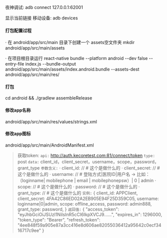 夜神调试:
adb connect 127.0.0.1:62001

显示当前链接 移动设备:
adb devices


#### 打包配置过程
· 在 android/app/src/main 目录下创建一个 assets空文件夹
mkdir android/app/src/main/assets

· 在项目根目录运行
react-native bundle --platform android --dev false --entry-file index.js --bundle-output android/app/src/main/assets/index.android.bundle --assets-dest android/app/src/main/res/



#### 打包
cd android && ./gradlew assembleRelease

#### 修改app名称
android/app/src/main/res/values/strings.xml

#### 修改app图标
android/app/src/main/AndroidManifest.xml



> 获取token:
`api:` http://auth.kecoretest.com:81/connect/token
`type:` post
`data:` client_id，client_secret，username，scope，password，grant_type
`参数含义:`
· client_id: // # 这个是做什么的
· client_secret: // # 这个是做什么的
· username: // # 登陆方式|医院ID|用户名 -> 比如：（loginname| mobilephone | email | mobilephonepsw）| 0 | admin
· scope: // # 这个是做什么的
· password: // # 这个是做什么的
· grant_type: // # 这个是做什么的
`实例:`
{
    client_id: APPClient,
    client_secret: 4FA42C86ED02A2EB905E94F25D359C05,
    username: loginname|0|admin,
    scope: offline_access,
    password: admin888,
    grant_type: password,
}
`返回值:`
{
    "access_token": "eyJhbGciOiJSUzI1NiIsInR5cCI6IkpXVCJ9......",
    "expires_in": 1296000,
    "token_type": "Bearer",
    "refresh_token": "4ee848f59a905e87a3cc416e8d606ae82055036412a95642c0ecf3416717c9ee"
}








